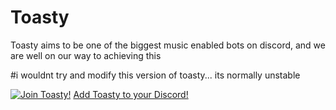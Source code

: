 # Toasty

Toasty aims to be one of the biggest music enabled bots on discord, and we are well on our way to achieving this

#i wouldnt try and modify this version of toasty... its normally unstable

[![Join Toasty!][discord]](https://discord.gg/6K5JkF5) [Add Toasty to your Discord!](https://bit.ly/2e0ma2h)

[discord]: https://discordapp.com/api/guilds/206794668736774155/widget.png
